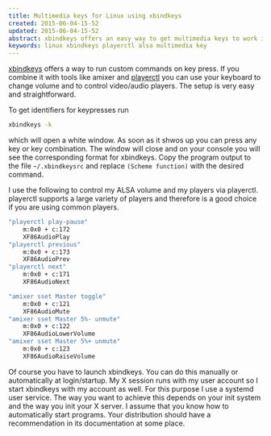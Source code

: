 ```yaml
---
title: Multimedia keys for Linux using xbindkeys
created: 2015-06-04-15-52
updated: 2015-06-04-15-52
abstract: xbindkeys offers an easy way to get multimedia keys to work in the way you want them work.
keywords: linux xbindkeys playerctl alsa multimedia key
---
```


[xbindkeys](http://www.nongnu.org/xbindkeys/xbindkeys.html) offers a way to run custom commands on key press. If you combine it with tools like amixer and [playerctl](https://github.com/acrisci/playerctl) you can use your keyboard to change volume and to control video/audio players. The setup is very easy and straightforward.

To get identifiers for keypresses run
~~~ bash
xbindkeys -k
~~~
which will open a white window. As soon as it shwos up you can press any key or key combination. The window will close and on your console you will see the corresponding format for xbindkeys. Copy the program output to the file `~/.xbindkeysrc` and replace `(Scheme function)` with the desired command.

I use the following to control my ALSA volume and my players via playerctl. playerctl supports a large variety of players and therefore is a good choice if you are using common players.
~~~ bash
"playerctl play-pause"
    m:0x0 + c:172
    XF86AudioPlay
"playerctl previous"
    m:0x0 + c:173
    XF86AudioPrev
"playerctl next"
    m:0x0 + c:171
    XF86AudioNext

"amixer sset Master toggle"
    m:0x0 + c:121
    XF86AudioMute
"amixer sset Master 5%- unmute"
    m:0x0 + c:122
    XF86AudioLowerVolume
"amixer sset Master 5%+ unmute"
    m:0x0 + c:123
    XF86AudioRaiseVolume
~~~

Of course you have to launch xbindkeys. You can do this manually or automatically at login/startup. My X session runs with my user account so I start xbindkeys with my account as well. For this purpose I use a systemd user service. The way you want to achieve this depends on your init system and the way you init your X server. I assume that you know how to automatically start programs. Your distribution should have a recommendation in its documentation at some place.


